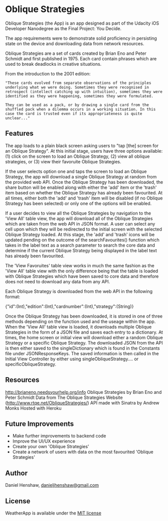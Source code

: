 # Oblique Strategies


Oblique Strategies (the App) is an app designed as part of the Udacity iOS Developer Nanodegree as the Final Project: You Decide.

The app requirements were to demonstrate solid proficiency in persisting state on the device and downloading data from network resources.

Oblique Strategies are a set of cards created by Brian Eno and Peter Schmidt and first published in 1975. Each card contain phrases which are used to break deadlocks in creative situations.

From the introduction to the 2001 edition:

    "These cards evolved from separate observations of the principles underlying what we were doing. Sometimes they were recognised in retrospect (intellect catching up with intuition), sometimes they were identified as they were happening, sometimes they were formulated.

    They can be used as a pack, or by drawing a single card from the shuffled pack when a dilemma occurs in a working situation. In this case the card is trusted even if its appropriateness is quite unclear..."


## Features

The app loads to a plain black screen asking users to "tap [the] screen for an Oblique Strategy". At this initial stage, users have three options available:
    (1) click on the screen to load an Oblique Strategy,
    (2) view all oblique strategies, or
    (3) view their favoruite Oblique Strategies.

If the user selects option one and taps the screen to load an Oblique Strategy, the app will download a single Oblique Strategy at random from the provided web API. Once the Oblique Strategy has been downloaded, the share button will be enabled along with either the 'add' item or the 'trash' item based on whether the Oblique Strategy has already been favourited. At all times, either both the 'add' and 'trash' item will be disabled (if no Oblique Strategy has been selected) or only one of the options will be enabled.

If a user decides to view all the Oblique Strategies by navigation to the 'View All' table view, the app will download all of the Oblique Strategies which are taken from the web API in JSON format. A user can select any cell upon which they will be redirected to the initial screen with the selected Oblique Strategy loaded. At this stage, the 'add' and 'trash' icons will be updated pending on the outcome of the searchFavourites() function which takes in the label text as a search parameter to search the core data and determine if the current Oblique Strategy being displayed in the label text has already been favourited.

The 'View Favoruites' table view works in much the same fashion as the 'View All' table view with the only difference being that the table is loaded with Oblique Strategies which have been saved to core data and therefore does not need to download any data from any API.

Each Oblique Strategy is downloaded from the web API in the following format:

{"id":(Int),"edition":(Int),"cardnumber":(Int),"strategy":(String)}

Once the Oblique Strategy has been downloaded, it is stored in one of three methods depending on the function used and the useage within the app. When the 'View All' table view is loaded, it downloads multiple Oblique Strategies in the form of a JSON file and saves each entry to a dictionary. At times, the home screen or initial view will download either a random Oblique Strategy or a specific Oblique Strategy. The downloaded JSON from the API is then either saved to the singleDictionary which is found in the Constants file under JSONResponseKeys. The saved information is then called in the Initial View Controller by either using singleObliqueStrategy.... or specificObliqueStrategy.


## Resources

http://brianeno.needsyourhelp.org/info
Oblique Strategies by Brian Eno and Peter Schmidt
Data from The Oblique Strategies Website (http://www.rtqe.net/ObliqueStrategies/)
API made with Sinatra by Andrew Monks
Hosted with Heroku


## Future Improvements

- Make further improvements to backend code
- Improve the UI/UX experience
- Create your own 'Oblique Strategies'
- Create a network of users with data on the most favourited 'Oblique Strategies'


## Author

Daniel Henshaw, danieljhenshaw@gmail.com


## License

WeatherApp is available under the [MIT license](https://opensource.org/licenses/MIT)
